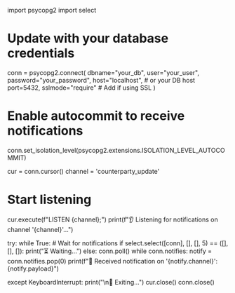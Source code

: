import psycopg2
import select

# Update with your database credentials
conn = psycopg2.connect(
    dbname="your_db",
    user="your_user",
    password="your_password",
    host="localhost",   # or your DB host
    port=5432,
    sslmode="require"   # Add if using SSL
)

# Enable autocommit to receive notifications
conn.set_isolation_level(psycopg2.extensions.ISOLATION_LEVEL_AUTOCOMMIT)

cur = conn.cursor()
channel = 'counterparty_update'

# Start listening
cur.execute(f"LISTEN {channel};")
print(f"👂 Listening for notifications on channel '{channel}'...")

try:
    while True:
        # Wait for notifications
        if select.select([conn], [], [], 5) == ([], [], []):
            print("⏳ Waiting...")
        else:
            conn.poll()
            while conn.notifies:
                notify = conn.notifies.pop(0)
                print(f"🔔 Received notification on '{notify.channel}': {notify.payload}")

except KeyboardInterrupt:
    print("\n🛑 Exiting...")
    cur.close()
    conn.close()
